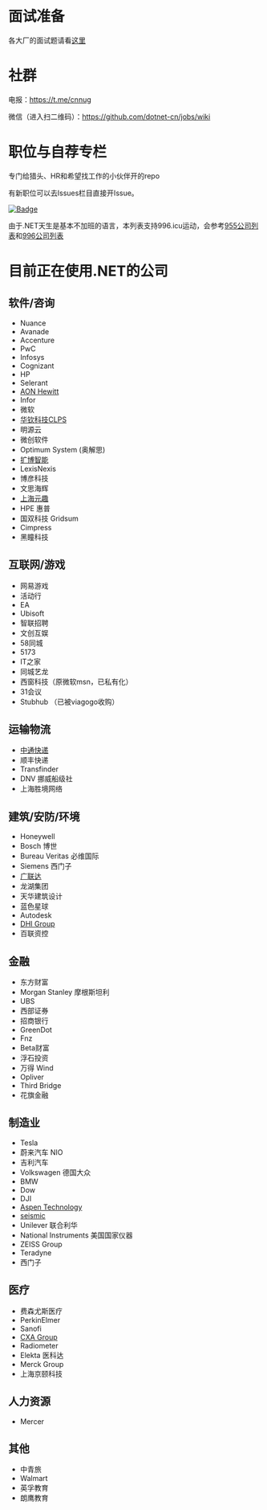 # 面试准备

各大厂的面试题请看[这里](https://github.com/dotnet-cn/jobs/blob/master/interview_questions.md)

# 社群
电报：https://t.me/cnnug

微信（进入扫二维码）：https://github.com/dotnet-cn/jobs/wiki

# 职位与自荐专栏
专门给猎头、HR和希望找工作的小伙伴开的repo

有新职位可以去Issues栏目直接开Issue。

[![Badge](https://img.shields.io/badge/link-996.icu-red.svg)](https://996.icu/#/en_US)

由于.NET天生是基本不加班的语言，本列表支持996.icu运动，会参考[955公司列表](https://github.com/formulahendry/955.WLB)和[996公司列表](https://github.com/996icu/996.ICU)

# 目前正在使用.NET的公司 
## 软件/咨询
- Nuance
- Avanade
- Accenture
- PwC
- Infosys
- Cognizant
- HP
- Selerant
- [AON Hewitt](http://www.aon.com)
- Infor
- 微软
- [华钦科技CLPS](http://www.clps.com.cn/)
- 明源云
- 微创软件
- Optimum System (奥解思)
- [扩博智能](https://www.clobotics.com/)
- LexisNexis
- 博彦科技
- 文思海辉
- [上海元趣](http://www.yuanqutech.com/)
- HPE 惠普
- 国双科技 Gridsum
- Cimpress
- 黑瞳科技

## 互联网/游戏
- 网易游戏
- 活动行
- EA
- Ubisoft
- 智联招聘
- 文创互娱
- 58同城
- 5173
- IT之家
- 同城艺龙
- 西窗科技（原微软msn，已私有化）
- 31会议
- Stubhub （已被viagogo收购）

## 运输物流
- [中通快递](http://www.zto.com)
- 顺丰快递
- Transfinder
- DNV 挪威船级社
- 上海胜境网络

## 建筑/安防/环境
- Honeywell
- Bosch 博世
- Bureau Veritas 必维国际
- Siemens 西门子
- [广联达](https://www.glodon.com/)
- 龙湖集团
- 天华建筑设计
- 蓝色星球
- Autodesk
- [DHI Group](https://www.dhigroup.com)
- 百联资控

## 金融
- 东方财富
- Morgan Stanley 摩根斯坦利
- UBS
- 西部证券 
- 招商银行
- GreenDot
- Fnz
- Beta财富
- 浮石投资
- 万得 Wind
- Opliver
- Third Bridge
- 花旗金融

## 制造业 
- Tesla 
- 蔚来汽车 NIO
- 吉利汽车
- Volkswagen 德国大众
- BMW
- Dow
- DJI
- [Aspen Technology](https://www.aspentech.com/)
- [seismic](https://seismic.com/)
- Unilever 联合利华
- National Instruments 美国国家仪器
- ZEISS Group
- Teradyne
- 西门子

## 医疗
- 费森尤斯医疗
- PerkinElmer
- Sanofi
- [CXA Group](https://www.linkedin.com/company/cxagroup) 
- Radiometer
- Elekta 医科达
- Merck Group
- 上海京颐科技

## 人力资源
- Mercer

## 其他
- 中青旅
- Walmart
- 英孚教育
- 朗鹰教育
